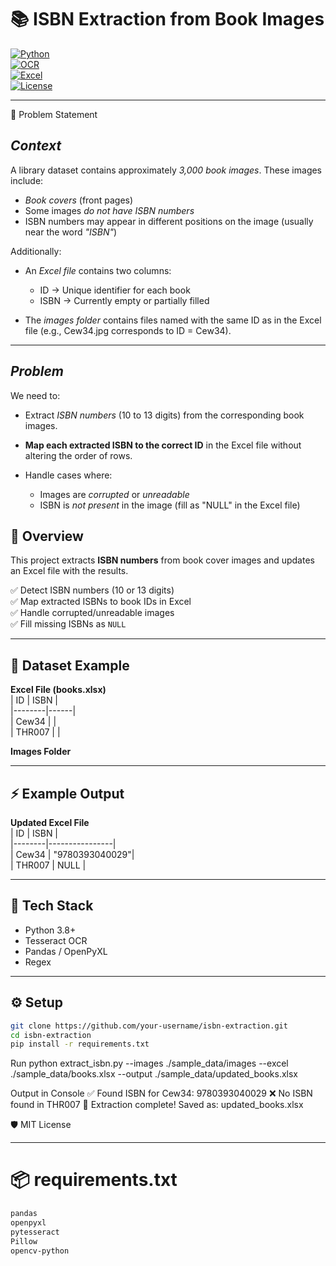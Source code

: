 # 📚 ISBN Extraction from Book Images  

[![Python](https://img.shields.io/badge/Python-3.8+-blue.svg)](https://www.python.org/)  
[![OCR](https://img.shields.io/badge/OCR-Tesseract-green.svg)](https://github.com/tesseract-ocr/tesseract)  
[![Excel](https://img.shields.io/badge/Excel-Pandas-orange.svg)](https://pandas.pydata.org/)  
[![License](https://img.shields.io/badge/License-MIT-lightgrey.svg)](LICENSE)  

---
📄 Problem Statement

## *Context*

A library dataset contains approximately *3,000 book images*. These images include:

* *Book covers* (front pages)
* Some images *do not have ISBN numbers*
* ISBN numbers may appear in different positions on the image (usually near the word *"ISBN"*)

Additionally:

* An *Excel file* contains two columns:

  * ID → Unique identifier for each book
  * ISBN → Currently empty or partially filled

* The *images folder* contains files named with the same ID as in the Excel file (e.g., Cew34.jpg corresponds to ID = Cew34).

---

## *Problem*

We need to:

* Extract *ISBN numbers* (10 to 13 digits) from the corresponding book images.
* **Map each extracted ISBN to the correct ID** in the Excel file without altering the order of rows.
* Handle cases where:

  * Images are *corrupted* or *unreadable*
  * ISBN is *not present* in the image (fill as "NULL" in the Excel file)


## 🔎 Overview  
This project extracts **ISBN numbers** from book cover images and updates an Excel file with the results.  

✅ Detect ISBN numbers (10 or 13 digits)  
✅ Map extracted ISBNs to book IDs in Excel  
✅ Handle corrupted/unreadable images  
✅ Fill missing ISBNs as `NULL`  

---

## 📂 Dataset Example  

**Excel File (books.xlsx)**  
| ID     | ISBN |  
|--------|------|  
| Cew34  |      |  
| THR007 |      |  

**Images Folder**  



---

## ⚡ Example Output  

**Updated Excel File**  
| ID     | ISBN           |  
|--------|----------------|  
| Cew34  | "9780393040029"|  
| THR007 | NULL           |  

---

## 🚀 Tech Stack  
- Python 3.8+  
- Tesseract OCR  
- Pandas / OpenPyXL  
- Regex  

---

## ⚙️ Setup  

```bash
git clone https://github.com/your-username/isbn-extraction.git
cd isbn-extraction
pip install -r requirements.txt
```

Run
python extract_isbn.py --images ./sample_data/images --excel ./sample_data/books.xlsx --output ./sample_data/updated_books.xlsx

Output in Console
✅ Found ISBN for Cew34: 9780393040029
❌ No ISBN found in THR007
🎉 Extraction complete! Saved as: updated_books.xlsx

🛡️ MIT License

---

# 📦 requirements.txt  

```txt
pandas
openpyxl
pytesseract
Pillow
opencv-python
```

